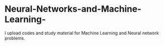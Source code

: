 # Neural-Networks-and-Machine-Learning-
I upload codes and study material for Machine Learning and Neural network problems.
